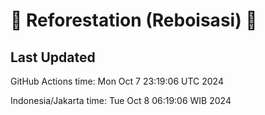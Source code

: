 
# 🌳 Reforestation (Reboisasi) 🌲

## Last Updated

GitHub Actions time: Mon Oct  7 23:19:06 UTC 2024

Indonesia/Jakarta time: Tue Oct  8 06:19:06 WIB 2024
